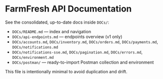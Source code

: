 # FarmFresh API Documentation

See the consolidated, up-to-date docs inside `DOCs/`:
- `DOCs/README.md` — index and navigation
- `DOCs/api-endpoints.md` — endpoints overview (v1 only)
- `DOCs/accounts.md`, `DOCs/inventory.md`, `DOCs/orders.md`, `DOCs/payments.md`, `DOCs/notifications.md`
- `DOCs/notifications-sse.md`, `DOCs/pagination.md`, `DOCs/errors.md`, `DOCs/environment.md`
- `DOCs/postman/` — ready-to-import Postman collection and environment

This file is intentionally minimal to avoid duplication and drift.
